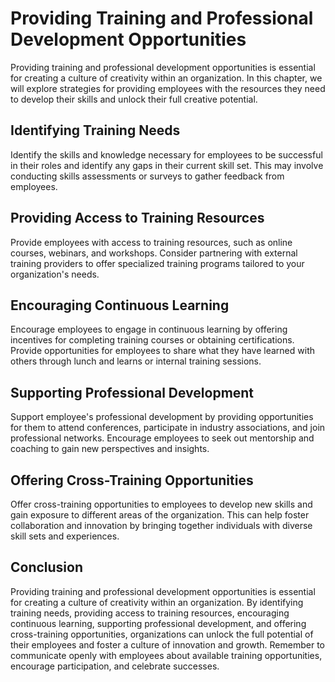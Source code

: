 Providing Training and Professional Development Opportunities
=====================================================================================================

Providing training and professional development opportunities is essential for creating a culture of creativity within an organization. In this chapter, we will explore strategies for providing employees with the resources they need to develop their skills and unlock their full creative potential.

Identifying Training Needs
--------------------------

Identify the skills and knowledge necessary for employees to be successful in their roles and identify any gaps in their current skill set. This may involve conducting skills assessments or surveys to gather feedback from employees.

Providing Access to Training Resources
--------------------------------------

Provide employees with access to training resources, such as online courses, webinars, and workshops. Consider partnering with external training providers to offer specialized training programs tailored to your organization's needs.

Encouraging Continuous Learning
-------------------------------

Encourage employees to engage in continuous learning by offering incentives for completing training courses or obtaining certifications. Provide opportunities for employees to share what they have learned with others through lunch and learns or internal training sessions.

Supporting Professional Development
-----------------------------------

Support employee's professional development by providing opportunities for them to attend conferences, participate in industry associations, and join professional networks. Encourage employees to seek out mentorship and coaching to gain new perspectives and insights.

Offering Cross-Training Opportunities
-------------------------------------

Offer cross-training opportunities to employees to develop new skills and gain exposure to different areas of the organization. This can help foster collaboration and innovation by bringing together individuals with diverse skill sets and experiences.

Conclusion
----------

Providing training and professional development opportunities is essential for creating a culture of creativity within an organization. By identifying training needs, providing access to training resources, encouraging continuous learning, supporting professional development, and offering cross-training opportunities, organizations can unlock the full potential of their employees and foster a culture of innovation and growth. Remember to communicate openly with employees about available training opportunities, encourage participation, and celebrate successes.

